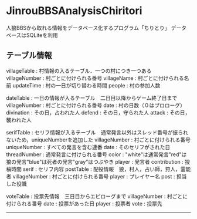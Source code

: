 # JinrouBBSAnalysisChiritori
人狼BBSから取れる情報をデータベース化するプログラム「ちりとり」
データベースはSQLiteを利用

テーブル情報
-----------------------
villageTable      : 村情報の入るテーブル．一つの村につき一つある<br>
  villageNumber : 村ごとに付けられる番号
  villageName   : 村ごとに付けられる名前
  updateTime    : 村の一日が切り替わる時間
  people        : 村の参加人数
  
dateTable         : 一日の情報が入るテーブル　二日目以降からゲーム終了日まで
  villageNumber : 村ごとに付けられる番号
  date          : 村の日数（０はプロローグ）
  divination    : その日，占われた人
  defend        : その日，守られた人
  attack        : その日，襲われた人
  
serifTable        : セリフ情報が入るテーブル　通常発言以外はスレッド番号が振られないため，uniqueNumberを追加した
  villageNumber : 村ごとに付けられる番号
  uniqueNumber  : すべての発言を含む連番
  date          : そのセリフがされた日
  threadNumber  : 通常発言に付けられる番号
  color         : "white"は通常発言"red"は狼の発言"blue"は死者の発言"gray"はつぶやき
  player        : 発言者
  contribution  : 投稿時間
  serif         : セリフ内容
postTable         : 配役情報　狼，村人，占い師，狩人，霊能者
  villageNumber : 村ごとに付けられる番号
  player        : プレイヤー名
  post          : 担当した役職
  
voteTable         : 投票先情報　三日目からエピローグまで
 villageNumber  : 村ごとに付けられる番号
 date           : 投票があった日
 player         : 投票者
 vote           : 投票先
 
--------------------
